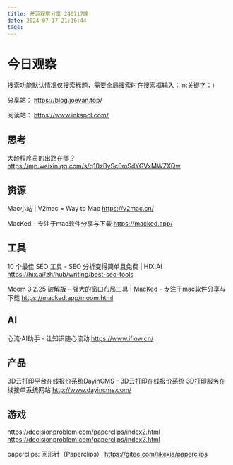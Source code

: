 ```yaml
---
title: 开源观察分享 240717晚
date: 2024-07-17 21:16:44
tags:
---
```

# 今日观察

搜索功能默认情况仅搜索标题，需要全局搜索时在搜索框输入：in:关键字：）  

分享站： https://blog.joevan.top/  

阅读站： https://www.inkspcl.com/  

## 思考

大龄程序员的出路在哪？  https://mp.weixin.qq.com/s/q10zBySc0mSdYGVxMWZXQw

## 资源

Mac小站 | V2mac = Way to Mac  https://v2mac.cn/    

MacKed - 专注于mac软件分享与下载  https://macked.app/  

## 工具

10 个最佳 SEO 工具 - SEO 分析变得简单且免费 | HIX.AI  https://hix.ai/zh/hub/writing/best-seo-tools    

Moom 3.2.25 破解版 - 强大的窗口布局工具 | MacKed - 专注于mac软件分享与下载  https://macked.app/moom.html  

## AI

心流·AI助手 - 让知识随心流动  https://www.iflow.cn/  

## 产品

3D云打印平台在线报价系统DayinCMS - 3D云打印在线报价系统 3D打印服务在线接单系统网站  http://www.dayincms.com/    

## 游戏

https://decisionproblem.com/paperclips/index2.html  https://decisionproblem.com/paperclips/index2.html    

paperclips: 回形针（Paperclips）  https://gitee.com/likexia/paperclips    
